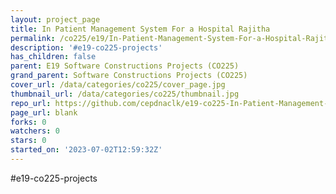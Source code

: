 ```yaml
---
layout: project_page
title: In Patient Management System For a Hospital Rajitha
permalink: /co225/e19/In-Patient-Management-System-For-a-Hospital-Rajitha/
description: '#e19-co225-projects'
has_children: false
parent: E19 Software Constructions Projects (CO225)
grand_parent: Software Constructions Projects (CO225)
cover_url: /data/categories/co225/cover_page.jpg
thumbnail_url: /data/categories/co225/thumbnail.jpg
repo_url: https://github.com/cepdnaclk/e19-co225-In-Patient-Management-System-For-a-Hospital-Rajitha
page_url: blank
forks: 0
watchers: 0
stars: 0
started_on: '2023-07-02T12:59:32Z'
---
```


#e19-co225-projects